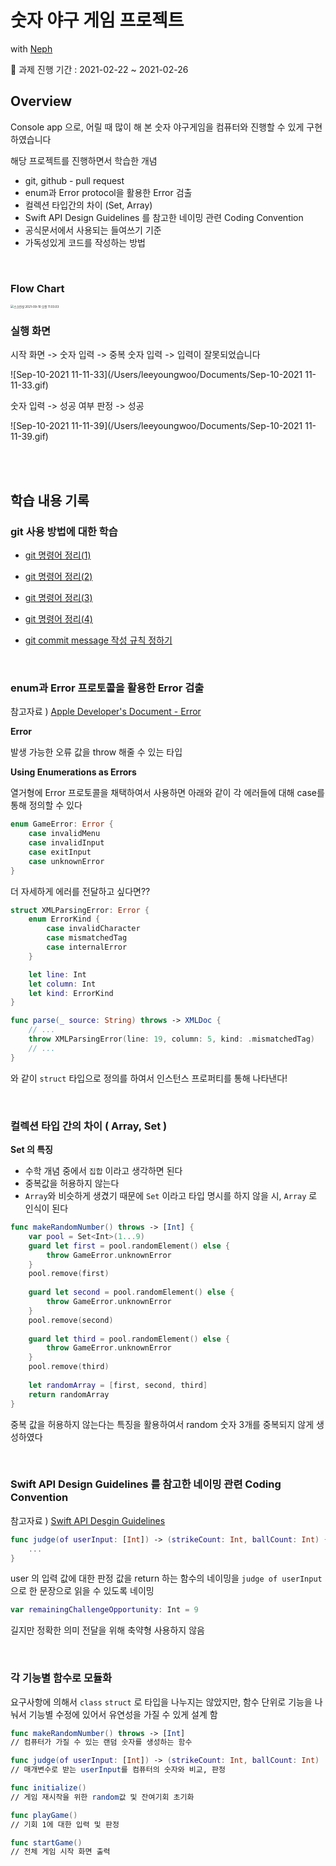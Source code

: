 # 숫자 야구 게임 프로젝트

with [Neph](https://github.com/Neph3779)

📅 과제 진행 기간 : 2021-02-22 ~ 2021-02-26



## Overview

Console app 으로, 어릴 때 많이 해 본 숫자 야구게임을 컴퓨터와 진행할 수 있게 구현하였습니다



해당 프로젝트를 진행하면서 학습한 개념

- git, github - pull request
- enum과 Error protocol을 활용한 Error 검출
- 컬렉션 타입간의 차이 (Set, Array)
- Swift API Design Guidelines 를 참고한 네이밍 관련 Coding Convention
- 공식문서에서 사용되는 들여쓰기 기준
- 가독성있게 코드를 작성하는 방법



<br>

### Flow Chart

<img src="/Users/leeyoungwoo/Desktop/스크린샷 2021-09-10 오전 11.03.03.png" alt="스크린샷 2021-09-10 오전 11.03.03" style="zoom:33%;" />

<br>



### 실행 화면

시작 화면 -> 숫자 입력 -> 중복 숫자 입력 -> 입력이 잘못되었습니다

![Sep-10-2021 11-11-33](/Users/leeyoungwoo/Documents/Sep-10-2021 11-11-33.gif)

숫자 입력 -> 성공 여부 판정 -> 성공

![Sep-10-2021 11-11-39](/Users/leeyoungwoo/Documents/Sep-10-2021 11-11-39.gif)



<br>

<br>

## 학습 내용 기록



### git 사용 방법에 대한 학습

- [git 명령어 정리(1)](https://velog.io/@leeyoungwoozz/Git-계속되는-git-명령어-정리)
- [git 명령어 정리(2)](https://velog.io/@leeyoungwoozz/Git-계속되는-git-명령어-정리2)
- [git 명령어 정리(3)](https://velog.io/@leeyoungwoozz/Git-계속되는-git-명령어-정리3)
- [git 명령어 정리(4)](https://velog.io/@leeyoungwoozz/git-계속-정리할-git-명령어4)

- [git commit message 작성 규칙 정하기](https://velog.io/@leeyoungwoozz/?q=git)



<br>

### enum과 Error 프로토콜을 활용한 Error 검출

참고자료 ) [Apple Developer's Document - Error](https://developer.apple.com/documentation/swift/error)



**Error <Protocol>**

발생 가능한 오류 값을 throw 해줄 수 있는 타입



**Using Enumerations as Errors**

열거형에 Error 프로토콜을 채택하여서 사용하면 아래와 같이 각 에러들에 대해 case를 통해 정의할 수 있다

```swift
enum GameError: Error {
    case invalidMenu
    case invalidInput
    case exitInput
    case unknownError
}
```



더 자세하게 에러를 전달하고 싶다면??

```swift
struct XMLParsingError: Error {
    enum ErrorKind {
        case invalidCharacter
        case mismatchedTag
        case internalError
    }

    let line: Int
    let column: Int
    let kind: ErrorKind
}

func parse(_ source: String) throws -> XMLDoc {
    // ...
    throw XMLParsingError(line: 19, column: 5, kind: .mismatchedTag)
    // ...
}
```

와 같이 `struct` 타입으로 정의를 하여서 인스턴스 프로퍼티를 통해 나타낸다!



<br>

### 컬렉션 타입 간의 차이 ( Array, Set )

**Set 의 특징**

- 수학 개념 중에서 `집합` 이라고 생각하면 된다
- 중복값을 허용하지 않는다
- `Array`와 비슷하게 생겼기 때문에 `Set` 이라고 타입 명시를 하지 않을 시, `Array` 로 인식이 된다



```swift
func makeRandomNumber() throws -> [Int] {
    var pool = Set<Int>(1...9)
    guard let first = pool.randomElement() else {
        throw GameError.unknownError
    }
    pool.remove(first)
    
    guard let second = pool.randomElement() else {
        throw GameError.unknownError
    }
    pool.remove(second)
    
    guard let third = pool.randomElement() else {
        throw GameError.unknownError
    }
    pool.remove(third)
    
    let randomArray = [first, second, third]
    return randomArray
}
```

중복 값을 허용하지 않는다는 특징을 활용하여서 random 숫자 3개를 중복되지 않게 생성하였다



<br>

### Swift API Design Guidelines 를 참고한 네이밍 관련 Coding Convention

참고자료 ) [Swift API Desgin Guidelines](https://swift.org/documentation/api-design-guidelines/)



```swift
func judge(of userInput: [Int]) -> (strikeCount: Int, ballCount: Int) {
    ...
}
```

user 의 입력 값에 대한 판정 값을 return 하는 함수의 네이밍을 `judge of userInput` 으로 한 문장으로 읽을 수 있도록 네이밍



```swift
var remainingChallengeOpportunity: Int = 9
```

길지만 정확한 의미 전달을 위해 축약형 사용하지 않음



<br>



### 각 기능별 함수로 모듈화

요구사항에 의해서 `class` `struct` 로 타입을 나누지는 않았지만, 함수 단위로 기능을 나눠서 기능별 수정에 있어서 유연성을 가질 수 있게 설계 함

```swift
func makeRandomNumber() throws -> [Int]
// 컴퓨터가 가질 수 있는 랜덤 숫자를 생성하는 함수

func judge(of userInput: [Int]) -> (strikeCount: Int, ballCount: Int)
// 매개변수로 받는 userInput를 컴퓨터의 숫자와 비교, 판정

func initialize()
// 게임 재시작을 위한 random값 및 잔여기회 초기화

func playGame()
// 기회 1에 대한 입력 및 판정

func startGame()
// 전체 게임 시작 화면 출력
```

